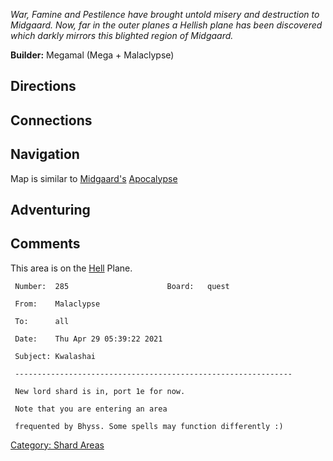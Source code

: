 *War, Famine and Pestilence have brought untold misery and destruction
to Midgaard. Now, far in the outer planes a Hellish plane has been
discovered which darkly mirrors this blighted region of Midgaard.*

**Builder:** Megamal (Mega + Malaclypse)

## Directions

## Connections

## Navigation

Map is similar to [Midgaard's](Midgaard "wikilink")
[Apocalypse](Apocalypse "wikilink")

## Adventuring

## Comments

This area is on the [Hell](Hell "wikilink") Plane.

` Number:  285                      Board:   quest                                                                       `  
` From:    Malaclypse                                                                                                    `  
` To:      all                                                                                                           `  
` Date:    Thu Apr 29 05:39:22 2021                                                                                      `  
` Subject: Kwalashai                                                                                                     `  
` --------------------------------------------------------------                                                         `  
` New lord shard is in, port 1e for now.                                                                                 `  
` Note that you are entering an area                                                                                     `  
` frequented by Bhyss. Some spells may function differently :)`

[Category: Shard Areas](Category:_Shard_Areas "wikilink")
